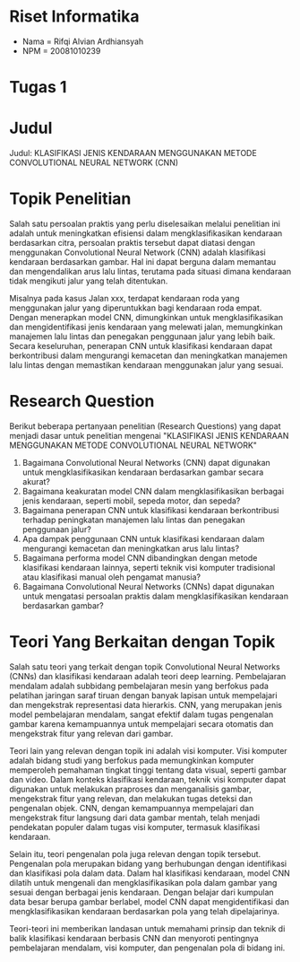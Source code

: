 # Riset Informatika

- Nama  = Rifqi Alvian Ardhiansyah
- NPM   = 20081010239

# Tugas 1
# Judul
Judul: KLASIFIKASI JENIS KENDARAAN MENGGUNAKAN METODE CONVOLUTIONAL NEURAL NETWORK (CNN)

# Topik Penelitian

Salah satu persoalan praktis yang perlu diselesaikan melalui penelitian ini adalah untuk meningkatkan efisiensi dalam mengklasifikasikan kendaraan berdasarkan citra, persoalan praktis tersebut dapat diatasi dengan menggunakan Convolutional Neural Network (CNN) adalah klasifikasi kendaraan berdasarkan gambar. Hal ini dapat berguna dalam memantau dan mengendalikan arus lalu lintas, terutama pada situasi dimana kendaraan tidak mengikuti jalur yang telah ditentukan. 

Misalnya pada kasus Jalan xxx, terdapat kendaraan roda yang menggunakan jalur yang diperuntukkan bagi kendaraan roda empat. Dengan menerapkan model CNN, dimungkinkan untuk mengklasifikasikan dan mengidentifikasi jenis kendaraan yang melewati jalan, memungkinkan manajemen lalu lintas dan penegakan penggunaan jalur yang lebih baik. Secara keseluruhan, penerapan CNN untuk klasifikasi kendaraan dapat berkontribusi dalam mengurangi kemacetan dan meningkatkan manajemen lalu lintas dengan memastikan kendaraan menggunakan jalur yang sesuai.

# Research Question
Berikut beberapa pertanyaan penelitian (Research Questions) yang dapat menjadi dasar untuk penelitian mengenai "KLASIFIKASI JENIS KENDARAAN MENGGUNAKAN METODE CONVOLUTIONAL NEURAL NETWORK"

1. Bagaimana Convolutional Neural Networks (CNN) dapat digunakan untuk mengklasifikasikan kendaraan berdasarkan gambar secara akurat?
2. Bagaimana keakuratan model CNN dalam mengklasifikasikan berbagai jenis kendaraan, seperti mobil, sepeda motor, dan sepeda?
3. Bagaimana penerapan CNN untuk klasifikasi kendaraan berkontribusi terhadap peningkatan manajemen lalu lintas dan penegakan penggunaan jalur?
4. Apa dampak penggunaan CNN untuk klasifikasi kendaraan dalam mengurangi kemacetan dan meningkatkan arus lalu lintas? 
5. Bagaimana performa model CNN dibandingkan dengan metode klasifikasi kendaraan lainnya, seperti teknik visi komputer tradisional atau klasifikasi manual oleh pengamat manusia? 
6. Bagaimana Convolutional Neural Networks (CNNs) dapat digunakan untuk mengatasi persoalan praktis dalam mengklasifikasikan kendaraan berdasarkan gambar?

# Teori Yang Berkaitan dengan Topik
Salah satu teori yang terkait dengan topik Convolutional Neural Networks (CNNs) dan klasifikasi kendaraan adalah teori deep learning. Pembelajaran mendalam adalah subbidang pembelajaran mesin yang berfokus pada pelatihan jaringan saraf tiruan dengan banyak lapisan untuk mempelajari dan mengekstrak representasi data hierarkis. CNN, yang merupakan jenis model pembelajaran mendalam, sangat efektif dalam tugas pengenalan gambar karena kemampuannya untuk mempelajari secara otomatis dan mengekstrak fitur yang relevan dari gambar. 

Teori lain yang relevan dengan topik ini adalah visi komputer. Visi komputer adalah bidang studi yang berfokus pada memungkinkan komputer memperoleh pemahaman tingkat tinggi tentang data visual, seperti gambar dan video. Dalam konteks klasifikasi kendaraan, teknik visi komputer dapat digunakan untuk melakukan praproses dan menganalisis gambar, mengekstrak fitur yang relevan, dan melakukan tugas deteksi dan pengenalan objek. CNN, dengan kemampuannya mempelajari dan mengekstrak fitur langsung dari data gambar mentah, telah menjadi pendekatan populer dalam tugas visi komputer, termasuk klasifikasi kendaraan. 

Selain itu, teori pengenalan pola juga relevan dengan topik tersebut. Pengenalan pola merupakan bidang yang berhubungan dengan identifikasi dan klasifikasi pola dalam data. Dalam hal klasifikasi kendaraan, model CNN dilatih untuk mengenali dan mengklasifikasikan pola dalam gambar yang sesuai dengan berbagai jenis kendaraan. Dengan belajar dari kumpulan data besar berupa gambar berlabel, model CNN dapat mengidentifikasi dan mengklasifikasikan kendaraan berdasarkan pola yang telah dipelajarinya. 

Teori-teori ini memberikan landasan untuk memahami prinsip dan teknik di balik klasifikasi kendaraan berbasis CNN dan menyoroti pentingnya pembelajaran mendalam, visi komputer, dan pengenalan pola di bidang ini.

